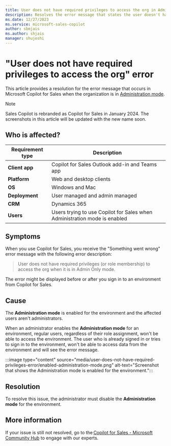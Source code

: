 ```yaml
---
title: User does not have required privileges to access the org in Admin Only mode error
description: Resolves the error message that states the user doesn't have required privileges to access the organization when the Administration mode is enabled in Copilot for Sales.
ms.date: 12/27/2023
ms.service: microsoft-sales-copilot
author: sbmjais
ms.author: shjais
manager: shujoshi
---
```

# "User does not have required privileges to access the org" error

This article provides a resolution for the error message that occurs in Microsoft Copilot for Sales when the organization is in [Administration mode](/power-platform/admin/admin-mode).

> [!NOTE]
> Sales Copilot is rebranded as Copilot for Sales in January 2024. The screenshots in this article will be updated with the new name soon.

## Who is affected?

| Requirement type |Description  |
|---------|---------|
|**Client app**     |  Copilot for Sales Outlook add-in and Teams app    |
|**Platform**     | Web and desktop clients         |
|**OS**     | Windows and Mac         |
|**Deployment**     | User managed and admin managed       |
|**CRM**     | Dynamics 365      |
|**Users**     | Users trying to use Copilot for Sales when Administration mode is enabled |

## Symptoms

When you use Copilot for Sales, you receive the "Something went wrong" error message with the following error description:

> User does not have required privileges (or role membership) to access the org when it is in Admin Only mode.

The error might be displayed before or after you sign in to an environment from Copilot for Sales.

## Cause

The **Administration mode** is enabled for the environment and the affected users aren't administrators.

When an administrator enables the **Administration mode** for an environment, regular users, regardless of their role assignment, won't be able to access the environment. The user who is already signed in or tries to sign in to the environment, won't be able to access data from the environment and will see the error message.

:::image type="content" source="media/user-does-not-have-required-privileges-error/enabled-administration-mode.png" alt-text="Screenshot that shows the Administration mode is enabled for the environment.":::

## Resolution

To resolve this issue, the administrator must disable the **Administration mode** for the environment.

## More information

If your issue is still not resolved, go to the [Copilot for Sales - Microsoft Community Hub](https://techcommunity.microsoft.com/t5/viva-sales/bd-p/VivaSales) to engage with our experts.
